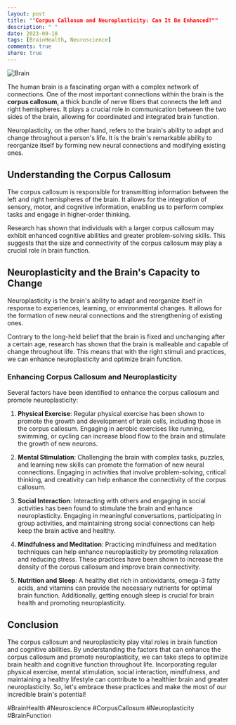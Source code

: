 ```yaml
---
layout: post
title: ""Corpus Callosum and Neuroplasticity: Can It Be Enhanced?""
description: " "
date: 2023-09-18
tags: [BrainHealth, Neuroscience]
comments: true
share: true
---
```


![Brain](https://www.example.com/images/brain.jpg)

The human brain is a fascinating organ with a complex network of connections. One of the most important connections within the brain is the **corpus callosum**, a thick bundle of nerve fibers that connects the left and right hemispheres. It plays a crucial role in communication between the two sides of the brain, allowing for coordinated and integrated brain function.

Neuroplasticity, on the other hand, refers to the brain's ability to adapt and change throughout a person's life. It is the brain's remarkable ability to reorganize itself by forming new neural connections and modifying existing ones. 

## Understanding the Corpus Callosum

The corpus callosum is responsible for transmitting information between the left and right hemispheres of the brain. It allows for the integration of sensory, motor, and cognitive information, enabling us to perform complex tasks and engage in higher-order thinking.

Research has shown that individuals with a larger corpus callosum may exhibit enhanced cognitive abilities and greater problem-solving skills. This suggests that the size and connectivity of the corpus callosum may play a crucial role in brain function.

## Neuroplasticity and the Brain's Capacity to Change

Neuroplasticity is the brain's ability to adapt and reorganize itself in response to experiences, learning, or environmental changes. It allows for the formation of new neural connections and the strengthening of existing ones.

Contrary to the long-held belief that the brain is fixed and unchanging after a certain age, research has shown that the brain is malleable and capable of change throughout life. This means that with the right stimuli and practices, we can enhance neuroplasticity and optimize brain function.

### Enhancing Corpus Callosum and Neuroplasticity

Several factors have been identified to enhance the corpus callosum and promote neuroplasticity:

1. **Physical Exercise**: Regular physical exercise has been shown to promote the growth and development of brain cells, including those in the corpus callosum. Engaging in aerobic exercises like running, swimming, or cycling can increase blood flow to the brain and stimulate the growth of new neurons.

2. **Mental Stimulation**: Challenging the brain with complex tasks, puzzles, and learning new skills can promote the formation of new neural connections. Engaging in activities that involve problem-solving, critical thinking, and creativity can help enhance the connectivity of the corpus callosum.

3. **Social Interaction**: Interacting with others and engaging in social activities has been found to stimulate the brain and enhance neuroplasticity. Engaging in meaningful conversations, participating in group activities, and maintaining strong social connections can help keep the brain active and healthy.

4. **Mindfulness and Meditation**: Practicing mindfulness and meditation techniques can help enhance neuroplasticity by promoting relaxation and reducing stress. These practices have been shown to increase the density of the corpus callosum and improve brain connectivity.

5. **Nutrition and Sleep**: A healthy diet rich in antioxidants, omega-3 fatty acids, and vitamins can provide the necessary nutrients for optimal brain function. Additionally, getting enough sleep is crucial for brain health and promoting neuroplasticity.

## Conclusion

The corpus callosum and neuroplasticity play vital roles in brain function and cognitive abilities. By understanding the factors that can enhance the corpus callosum and promote neuroplasticity, we can take steps to optimize brain health and cognitive function throughout life. Incorporating regular physical exercise, mental stimulation, social interaction, mindfulness, and maintaining a healthy lifestyle can contribute to a healthier brain and greater neuroplasticity. So, let's embrace these practices and make the most of our incredible brain's potential!

#BrainHealth #Neuroscience #CorpusCallosum #Neuroplasticity #BrainFunction